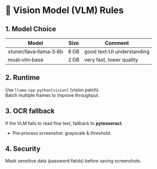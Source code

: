 # 👀 Vision Model (VLM) Rules

## 1. Model Choice

| Model                       | Size | Comment                       |
|-----------------------------|------|-------------------------------|
| xtuner/llava‑llama‑3‑8b     | 8 GB | good text‑UI understanding    |
| moat‑vlm‑base               | 2 GB | very fast, lower quality      |

## 2. Runtime

Use `llama-cpp-python[vision]` (vision patch).  
Batch multiple frames to improve throughput.

## 3. OCR fallback

If the VLM fails to read fine text, fallback to **pytesseract**.

* Pre‑process screenshot: grayscale & threshold.

## 4. Security

Mask sensitive data (password fields) before saving screenshots.
